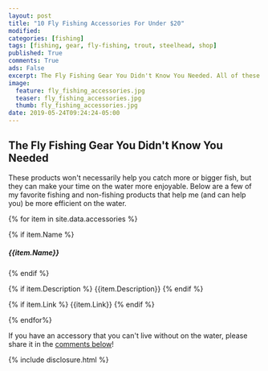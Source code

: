 ```yaml
---
layout: post
title: "10 Fly Fishing Accessories For Under $20"
modified:
categories: [fishing]
tags: [fishing, gear, fly-fishing, trout, steelhead, shop]
published: True
comments: True
ads: False
excerpt: The Fly Fishing Gear You Didn't Know You Needed. All of these accessories are under $20. The gear that makes your life on the water that much easier.
image:
  feature: fly_fishing_accessories.jpg
  teaser: fly_fishing_accessories.jpg
  thumb: fly_fishing_accessories.jpg
date: 2019-05-24T09:24:24-05:00
---
```


## The Fly Fishing Gear You Didn't Know You Needed

These products won't necessarily help you catch more or bigger fish, but they can make your time on the water more enjoyable. Below are a few of my favorite fishing and non-fishing products that help me (and can help you) be more efficient on the water.

{% for item in site.data.accessories %}

{% if item.Name %}
##### {{item.Name}}
{% endif %}

{% if item.Description %}
{{item.Description}}
{% endif %}

{% if item.Link %}
<span title="Buy {{item.Name}} on Amazon">{{item.Link}}</span>
{% endif %}

{% endfor%}

If you have an accessory that you can't live without on the water, please share it in the <a href="#comments">comments below</a>!

{% include disclosure.html %}
